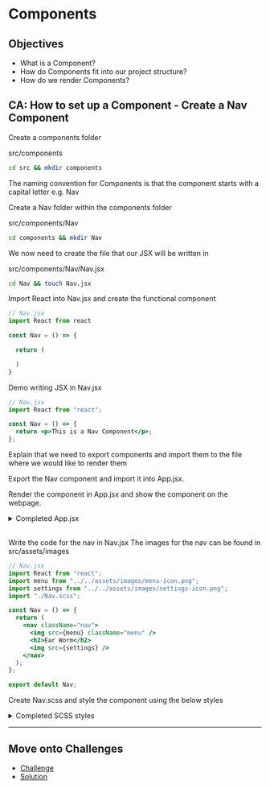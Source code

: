 # Components

## Objectives

- What is a Component?
- How do Components fit into our project structure?
- How do we render Components?

## CA: How to set up a Component - Create a Nav Component

Create a components folder

src/components

```bash
cd src && mkdir components
```

The naming convention for Components is that the component starts with a capital letter e.g. Nav

Create a Nav folder within the components folder

src/components/Nav

```bash
cd components && mkdir Nav
```

We now need to create the file that our JSX will be written in

src/components/Nav/Nav.jsx

```bash
cd Nav && touch Nav.jsx
```

Import React into Nav.jsx and create the functional component

```jsx
// Nav.jsx
import React from react

const Nav = () => {

  return (

  )
}
```

Demo writing JSX in Nav.jsx

```jsx
// Nav.jsx
import React from "react";

const Nav = () => {
  return <p>This is a Nav Component</p>;
};
```

Explain that we need to export components and import them to the file where we would like to render them

Export the Nav component and import it into App.jsx.

Render the component in App.jsx and show the component on the webpage.

<details> 
<summary>Completed App.jsx</summary>

```jsx
// App.jsx
import "./App.scss";
import sunrise from "./assets/images/sunrise.png";
import sun from "./assets/images/sun.png";
import moon from "./assets/images/moon.png";
import Nav from "./components/Nav";

const App = () => {
  const user = {
    firstName: "John",
    lastName: "Doe",
  };

  const currentHour = new Date().getHours();
  let greetingImg = sunrise;
  let greetingTime = "Morning!";

  if (currentHour >= 12) {
    greetingImg = sun;
    greetingTime = "Afternoon!";
  }

  if (currentHour >= 18) {
    greetingImg = moon;
    greetingTime = "Evening!";
  }

  return (
    <>
      <div className="app">
        <Nav />
        <header>
          <img src={greetingImg} />
          <h1>
            Good {greetingTime} <br /> {user.firstName} {user.lastName}
          </h1>
        </header>
      </div>
    </>
  );
};
```

</details>

<br/>

Write the code for the nav in Nav.jsx
The images for the nav can be found in src/assets/images

```jsx
// Nav.jsx
import React from "react";
import menu from "../../assets/images/menu-icon.png";
import settings from "../../assets/images/settings-icon.png";
import "./Nav.scss";

const Nav = () => {
  return (
    <nav className="nav">
      <img src={menu} className="menu" />
      <h2>Ear Worm</h2>
      <img src={settings} />
    </nav>
  );
};

export default Nav;
```

Create Nav.scss and style the component using the below styles

<details>
<summary>Completed SCSS styles</summary>

```scss
@import "../../assets/sass/variables.scss";

.nav {
  display: flex;
  justify-content: space-between;
  align-items: center;
  padding: 0 50px;
  color: $color-black;

  img {
    height: 30px;
  }
}

@media (min-width: 992px) {
  .nav {
    grid-column: 1 / -1;
    h2 {
      margin: 20px auto;
    }

    .menu {
      display: none;
    }
  }
}
```

</details>

---

## Move onto Challenges

- [Challenge](./challenge/challenge.md)
- [Solution](./challenge/solution.md)
